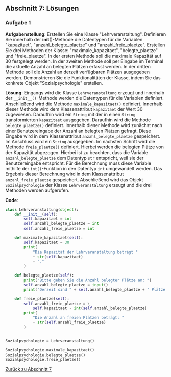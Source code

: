## Abschnitt 7: Lösungen
### Aufgabe 1

**Aufgabenstellung**: Erstellen Sie eine Klasse "Lehrveranstaltung". Definieren Sie innerhalb 
der __init__()-Methode die Datentypen für die Variablen "kapazitaet",
"anzahl_belegte_plaetze" und "anzahl_freie_plaetze". Erstellen Sie drei 
Methoden der Klasse: "maximale_kapazitaet", "belegte_plaetze" und 
"freie_plaetze". In der ersten Methode soll die maximale Kapazität auf 30
festgelegt werden. In der zweiten Methode soll per Eingabe im Terminal die
aktuelle Anzahl an belegten Plätzen erfasst werden. In der dritten Methode
soll die Anzahl an derzeit verfügbaren Plätzen ausgegeben werden.
Demonstrieren Sie die Funktionalitäten der Klasse, indem Sie das konkrete
Objekt "Sozialpsychologie" erstellen.

**Lösung**: Eingangs wird die Klasse `Lehrveranstaltung` erzeugt und innerhalb der 
`__init__()`-Methode werden die Datentypen für die Variablen definiert. Anschließend wird die 
Methode `maximale_kapazitaet()` definiert. Innerhalb dieser Methode wird dem Klassenattribut 
`kapazitaet` der Wert 30 zugewiesen. Daraufhin wird ein `String` mit der in einen `String` 
transformierten `kapazitaet` ausgegeben. Daraufhin wird die Methode `belegte_plaetze()` definiert. 
Innerhalb dieser Methode wird zunächst nach einer Benutzereingabe der Anzahl an belegten Plätzen 
gefragt. Diese Eingabe wird in dem Klassenattribut `anzahl_belegte_plaetze` gespeichert. Im 
Anschluss wird ein `String` ausgegeben. Im nächsten Schritt wird die Methode `freie_plaetze()` 
definiert. Hierbei werden die belegten Plätze von der Kapazität abgezogen. Hierbei ist zu 
beachten, dass die Variable `anzahl_belegte_plaetze` dem Datentyp `str` entspricht, weil sie der 
Benutzereingabe entspricht. Für die Berechnung muss diese Variable mithilfe der `int()`-Funktion 
in den Datentyp `int` umgewandelt werden. Das Ergebnis dieser Berechnung wird in dem 
Klassenattribut `anzahl_freie_plaetze` gespeichert. Abschließend wird das Objekt 
`Sozialpsychologie` der Klasse `Lehrveranstaltung` erzeugt und die drei Methoden werden aufgerufen.

**Code**:
```python
class Lehrveranstaltung(object):
    def __init__(self):
        self.kapazitaet = int
        self.anzahl_belegte_plaetze = int
        self.anzahl_freie_plaetze = int

    def maximale_kapazitaet(self):
        self.kapazitaet = 30
        print(
            "Die Kapazität der Lehrveranstaltung beträgt "
            + str(self.kapazitaet)
            + "."
        )

    def belegte_plaetze(self):
        print("Bitte geben Sie die Anzahl belegter Plätze an: ")
        self.anzahl_belegte_plaetze = input()
        print("Derzeit sind " + self.anzahl_belegte_plaetze + " Plätze belegt.")

    def freie_plaetze(self):
        self.anzahl_freie_plaetze = \
            self.kapazitaet - int(self.anzahl_belegte_plaetze)
        print(
            "Die Anzahl an freien Plätzen beträgt: "
            + str(self.anzahl_freie_plaetze)
        )


Sozialpsychologie = Lehrveranstaltung()

Sozialpsychologie.maximale_kapazitaet()
Sozialpsychologie.belegte_plaetze()
Sozialpsychologie.freie_plaetze()
```

[Zurück zu Abschnitt 7](part7.md)